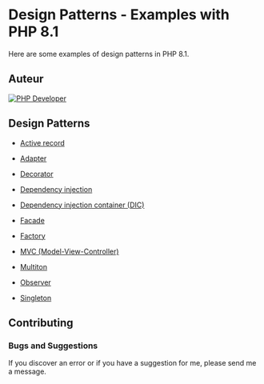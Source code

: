 # Design Patterns - Examples with PHP 8.1

Here are some examples of design patterns in PHP 8.1.


## Auteur

[![PHP Developer](https://raw.githubusercontent.com/s-damian/medias/main/s-damian-logo-full-stack.webp)](https://github.com/s-damian)


## Design Patterns

* [Active record](https://github.com/s-damian/design-patterns-php/tree/master/src/active-record)

* [Adapter](https://github.com/s-damian/design-patterns-php/tree/master/src/adapter)

* [Decorator](https://github.com/s-damian/design-patterns-php/tree/master/src/decorator)

* [Dependency injection](https://github.com/s-damian/design-patterns-php/tree/master/src/dependency-injection)

* [Dependency injection container (DIC)](https://github.com/s-damian/design-patterns-php/tree/master/src/dependency-injection-container)

* [Facade](https://github.com/s-damian/design-patterns-php/tree/master/src/facade)

* [Factory](https://github.com/s-damian/design-patterns-php/tree/master/src/factory)

* [MVC (Model-View-Controller)](https://github.com/s-damian/design-patterns-php/tree/master/src/mvc)

* [Multiton](https://github.com/s-damian/design-patterns-php/tree/master/src/multiton)

* [Observer](https://github.com/s-damian/design-patterns-php/tree/master/src/observer)

* [Singleton](https://github.com/s-damian/design-patterns-php/tree/master/src/singleton)


## Contributing

### Bugs and Suggestions

If you discover an error or if you have a suggestion for me, please send me a message.
